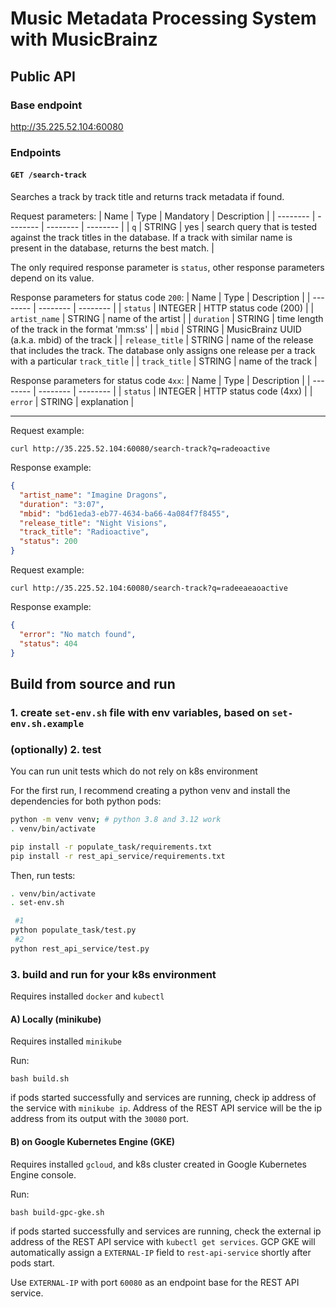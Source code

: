 # Music Metadata Processing System with MusicBrainz

## Public API

### Base endpoint
http://35.225.52.104:60080


### Endpoints

#### `GET /search-track`

Searches a track by track title and returns track metadata if found.

Request parameters:
| Name | Type | Mandatory | Description |
| -------- | -------- | -------- | -------- |
| `q`   | STRING   | yes   | search query that is tested against the track titles in the database. If a track with similar name is present in the database, returns the best match. |

The only required response parameter is `status`, other response parameters depend on its value.

Response parameters for status code `200`:
| Name | Type | Description |
| -------- | -------- | -------- |
| `status`   | INTEGER   | HTTP status code (200) |
| `artist_name`   | STRING   | name of the artist |
| `duration`   | STRING   | time length of the track in the format 'mm:ss' |
| `mbid`   | STRING   | MusicBrainz UUID (a.k.a. mbid) of the track |
| `release_title`   | STRING   | name of the release that includes the track. The database only assigns one release per a track with a particular `track_title` |
| `track_title`   | STRING   | name of the track |


Response parameters for status code `4xx`:
| Name | Type | Description |
| -------- | -------- | -------- |
| `status`   | INTEGER   | HTTP status code (4xx) |
| `error`   | STRING   | explanation |

---

Request example:

`curl http://35.225.52.104:60080/search-track?q=radeoactive`

Response example:

```json
{
  "artist_name": "Imagine Dragons",
  "duration": "3:07",
  "mbid": "bd61eda3-eb77-4634-ba66-4a084f7f8455",
  "release_title": "Night Visions",
  "track_title": "Radioactive",
  "status": 200
}
```

Request example:

`curl http://35.225.52.104:60080/search-track?q=radeeaeaoactive`

Response example:

```json
{
  "error": "No match found",
  "status": 404
}
```



## Build from source and run

### 1. create `set-env.sh` file with env variables, based on `set-env.sh.example`

### (optionally) 2. test

You can run unit tests which do not rely on k8s environment

For the first run, I recommend creating a python venv and install the dependencies for both python pods:
```bash
python -m venv venv; # python 3.8 and 3.12 work
. venv/bin/activate

pip install -r populate_task/requirements.txt
pip install -r rest_api_service/requirements.txt
```

Then, run tests:
```bash
. venv/bin/activate
. set-env.sh

 #1 
python populate_task/test.py
 #2 
python rest_api_service/test.py 
```

### 3. build and run for your k8s environment
Requires installed `docker` and `kubectl`

#### A) Locally (minikube)
Requires installed `minikube`

Run:

`bash build.sh`

if pods started successfully and services are running, check ip address of the service with `minikube ip`. Address of the REST API service will be the ip address from its output with the `30080` port.

#### B) on Google Kubernetes Engine (GKE)
Requires installed `gcloud`, and k8s cluster created in Google Kubernetes Engine console.

Run:

`bash build-gpc-gke.sh`

if pods started successfully and services are running, check the external ip address of the REST API service with `kubectl get services`. GCP GKE will automatically assign a `EXTERNAL-IP` field to `rest-api-service` shortly after pods start.

Use `EXTERNAL-IP` with port `60080` as an endpoint base for the REST API service.

